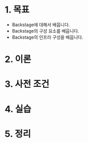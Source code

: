# 1. 목표
- Backstage에 대해서 배웁니다.
- Backstage의 구성 요소를 배웁니다.
- Backstage의 인프라 구성을 배웁니다.
# 2. 이론
# 3. 사전 조건
# 4. 실습
# 5. 정리 
